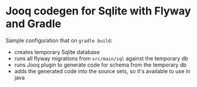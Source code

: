# Jooq codegen for Sqlite with Flyway and Gradle

Sample configuration that on `gradle build`:
- creates temporary Sqlite database
- runs all flyway migrations from `src/main/sql` against the temporary db
- runs Jooq plugin to generate code for schema from the temporary db
- adds the generated code into the source sets, so it's available to use in java 
